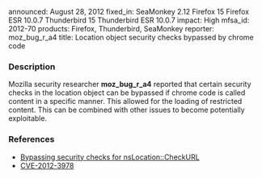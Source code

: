 announced: August 28, 2012
fixed_in: SeaMonkey 2.12
          Firefox 15
          Firefox ESR 10.0.7
          Thunderbird 15
          Thunderbird ESR 10.0.7
impact: High
mfsa_id: 2012-70
products: Firefox, Thunderbird, SeaMonkey
reporter: moz_bug_r_a4
title: Location object security checks bypassed by chrome code

<h3>Description</h3>

<p>Mozilla security researcher <strong>moz_bug_r_a4</strong> reported that
certain security checks in the location object can be bypassed if chrome code is
called content in a specific manner. This allowed for the loading of restricted
content. This can be combined with other issues to become potentially
exploitable.</p>


<h3>References</h3>

<ul>
  <li><a href="https://bugzilla.mozilla.org/show_bug.cgi?id=770429">
      Bypassing security checks for nsLocation::CheckURL</a></li>
 <li><a href="http://cve.mitre.org/cgi-bin/cvename.cgi?name=CVE-2012-3978" class="ex-ref">CVE-2012-3978</a></li>
</ul>



